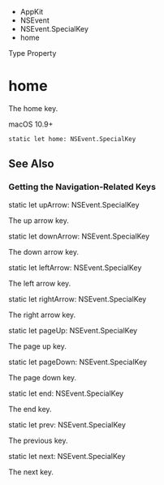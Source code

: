 

- AppKit
- NSEvent
- NSEvent.SpecialKey
-  home 

Type Property

# home

The home key.

macOS 10.9+

``` source
static let home: NSEvent.SpecialKey
```

## See Also

### Getting the Navigation-Related Keys

static let upArrow: NSEvent.SpecialKey

The up arrow key.

static let downArrow: NSEvent.SpecialKey

The down arrow key.

static let leftArrow: NSEvent.SpecialKey

The left arrow key.

static let rightArrow: NSEvent.SpecialKey

The right arrow key.

static let pageUp: NSEvent.SpecialKey

The page up key.

static let pageDown: NSEvent.SpecialKey

The page down key.

static let end: NSEvent.SpecialKey

The end key.

static let prev: NSEvent.SpecialKey

The previous key.

static let next: NSEvent.SpecialKey

The next key.

